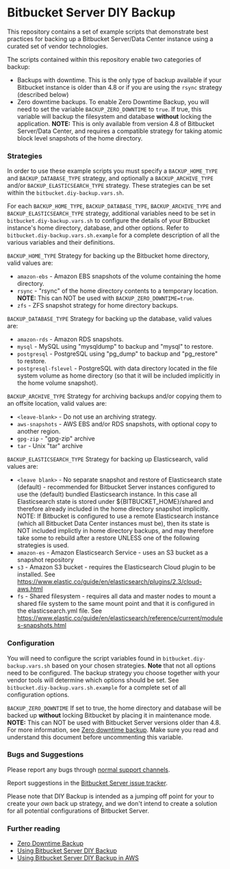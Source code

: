 # Bitbucket Server DIY Backup #

This repository contains a set of example scripts that demonstrate best practices for backing up a Bitbucket Server/Data Center instance using a curated set of vendor technologies.

The scripts contained within this repository enable two categories of backup:

* Backups with downtime. This is the only type of backup available if your Bitbucket instance is older than 4.8 or if you are using the ``rsync`` strategy (described below)
* Zero downtime backups. To enable Zero Downtime Backup, you will need to set the variable `BACKUP_ZERO_DOWNTIME` to `true`.
If true, this variable will backup the filesystem and database **without** locking the application.
 **NOTE:** This is only available from version 4.8 of Bitbucket Server/Data Center, and requires a compatible strategy for taking atomic
block level snapshots of the home directory.

### Strategies ###

In order to use these example scripts you must specify a `BACKUP_HOME_TYPE` and `BACKUP_DATABASE_TYPE` strategy, and optionally a `BACKUP_ARCHIVE_TYPE` and/or `BACKUP_ELASTICSEARCH_TYPE` strategy.
These strategies can be set within the `bitbucket.diy-backup.vars.sh`.

For each `BACKUP_HOME_TYPE`, `BACKUP_DATABASE_TYPE`, `BACKUP_ARCHIVE_TYPE` and `BACKUP_ELASTICSEARCH_TYPE` strategy,
additional variables need to be set in `bitbucket.diy-backup.vars.sh` to configure the details of your Bitbucket instance's home directory, database, and other options.
Refer to `bitbucket.diy-backup.vars.sh.example` for a complete description of all the various variables and their definitions.

`BACKUP_HOME_TYPE` Strategy for backing up the Bitbucket home directory, valid values are:

* `amazon-ebs`          - Amazon EBS snapshots of the volume containing the home directory.
* `rsync`               - "rsync" of the home directory contents to a temporary location. **NOTE:** This can NOT be used with `BACKUP_ZERO_DOWNTIME=true`.
* `zfs`                 - ZFS snapshot strategy for home directory backups.

`BACKUP_DATABASE_TYPE` Strategy for backing up the database, valid values are:

* `amazon-rds`           - Amazon RDS snapshots.
* `mysql`                - MySQL using "mysqldump" to backup and "mysql" to restore.
* `postgresql`           - PostgreSQL using "pg_dump" to backup and "pg_restore" to restore.
* `postgresql-fslevel` - PostgreSQL with data directory located in the file system volume as home directory (so that it will be included implicitly in the home volume snapshot).

`BACKUP_ARCHIVE_TYPE`  Strategy for archiving backups and/or copying them to an offsite location, valid values are:

* `<leave-blank>`         - Do not use an archiving strategy.
* `aws-snapshots`        - AWS EBS and/or RDS snapshots, with optional copy to another region.
* `gpg-zip`              - "gpg-zip" archive
* `tar`                  - Unix "tar" archive


`BACKUP_ELASTICSEARCH_TYPE` Strategy for backing up Elasticsearch, valid values are:

* `<leave blank>`        - No separate snapshot and restore of Elasticsearch state (default) 
                         - recommended for Bitbucket Server instances configured to use the (default) bundled Elasticsearch instance. In this case all Elasticsearch state is stored under ${BITBUCKET_HOME}/shared and therefore already included in the home directory snapshot implicitly. NOTE: If Bitbucket is configured to use a remote Elasticsearch instance (which all Bitbucket Data Center instances must be), then its state is NOT included implictly in home directory backups, and may therefore take some to rebuild after a restore UNLESS one of the following strategies is used.
* `amazon-es`           - Amazon Elasticsearch Service - uses an S3 bucket as a snapshot repository
* `s3`                  - Amazon S3 bucket - requires the Elasticsearch Cloud plugin to be installed. See https://www.elastic.co/guide/en/elasticsearch/plugins/2.3/cloud-aws.html
* `fs`                  - Shared filesystem - requires all data and master nodes to mount a shared file system to the same mount point and that it is configured in the elasticsearch.yml file. See https://www.elastic.co/guide/en/elasticsearch/reference/current/modules-snapshots.html

### Configuration ####

You will need to configure the script variables found in `bitbucket.diy-backup.vars.sh` based on your chosen strategies. **Note** that not all options need to be configured. The backup strategy you choose together with your vendor tools will determine which options should be set. See `bitbucket.diy-backup.vars.sh.example` for a complete set of all configuration options.

`BACKUP_ZERO_DOWNTIME` If set to true, the home directory and database will be backed up **without** locking Bitbucket
by placing it in maintenance mode. **NOTE:** This can NOT be used with Bitbucket Server versions older than 4.8. For more information, see [Zero downtime backup](https://confluence.atlassian.com/display/BitbucketServer/Using+Bitbucket+Zero+Downtime+Backup).
Make sure you read and understand this document before uncommenting this variable.

### Bugs and Suggestions ###

Please report any bugs through [normal support channels](https://support.atlassian.com/servicedesk/customer/portal/24).

Report suggestions in the [Bitbucket Server issue tracker](https://jira.atlassian.com/browse/BSERV).

Please note that DIY Backup is intended as a jumping off point for your to create your _own_ back up strategy, and we don't intend to create a solution for all potential configurations of Bitbucket Server.

### Further reading ###
* [Zero Downtime Backup](https://confluence.atlassian.com/display/BitbucketServer/Using+Bitbucket+Zero+Downtime+Backup)
* [Using Bitbucket Server DIY Backup](https://confluence.atlassian.com/display/BitbucketServer/Using+Bitbucket+Server+DIY+Backup)
* [Using Bitbucket Server DIY Backup in AWS](https://confluence.atlassian.com/display/BitbucketServer/Using+Bitbucket+Server+DIY+Backup+in+AWS)